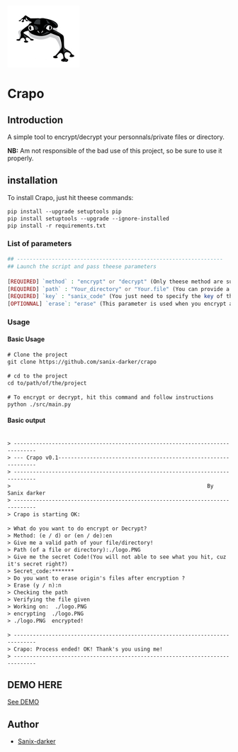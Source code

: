 <img src="logo.PNG" />

# Crapo

## Introduction

A simple tool to encrypt/decrypt your personnals/private files or directory.

**NB:** Am not responsible of the bad use of this project, so be sure to use it properly.

## installation

To install Crapo, just hit theese commands:

```shell
pip install --upgrade setuptools pip
pip install setuptools --upgrade --ignore-installed
pip install -r requirements.txt
```

### List of parameters

```php
## -----------------------------------------------------------------
## Launch the script and pass theese parameters

[REQUIRED] `method` : "encrypt" or "decrypt" (Only theese method are supported)
[REQUIRED] `path` : "Your_directory" or "Your.file" (You can provide a path of a file or directory (it will work recursively))
[REQUIRED] `key` : "sanix_code" (You just need to specify the key of the encryption)
[OPTIONNAL] `erase`: "erase" (This parameter is used when you encrypt a file and want to delete  the original file/directory)
```

### Usage

#### Basic Usage

```shell
# Clone the project
git clone https://github.com/sanix-darker/crapo

# cd to the project
cd to/path/of/the/project

# To encrypt or decrypt, hit this command and follow instructions
python ./src/main.py
```

#### Basic output

```shell

> -----------------------------------------------------------------------------
> --- Crapo v0.1---------------------------------------------------------------
> -----------------------------------------------------------------------------
>                                                              By Sanix darker
> -----------------------------------------------------------------------------
> Crapo is starting OK:

> What do you want to do encrypt or Decrypt?
> Method: (e / d) or (en / de):en
> Give me a valid path of your file/directory!
> Path (of a file or directory):./logo.PNG
> Give me the secret Code!(You will not able to see what you hit, cuz it's secret right?) 
> Secret_code:*******
> Do you want to erase origin's files after encryption ?
> Erase (y / n):n
> Checking the path
> Verifying the file given
> Working on:  ./logo.PNG
> encrypting  ./logo.PNG
> ./logo.PNG  encrypted!

> -----------------------------------------------------------------------------
> Crapo: Process ended! OK! Thank's you using me!
> -----------------------------------------------------------------------------
```

## DEMO HERE

[See DEMO](https://youtu.be/MajlnQmW7vQ)

## Author

- [Sanix-darker](https://github.com/sanix-darker)